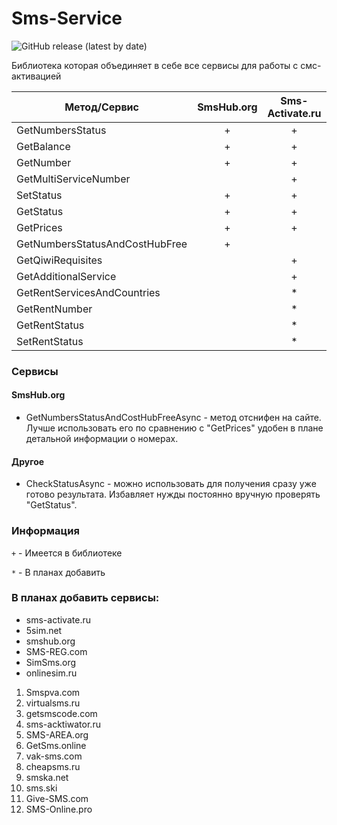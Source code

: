 # Sms-Service

![GitHub release (latest by date)](https://img.shields.io/badge/C%23%20-%20.Net%20Framework%204.5.2-blueviolet)

Библиотека которая объединяет в себе все сервисы для работы с смс-активацией

|Метод/Сервис| SmsHub.org|Sms-Activate.ru|5sim.net|Onlinesim.ru|Simsms.org|Sms-Reg.com|
|---|:---:|:---:|:---:|:---:|:---:|:---:|
|GetNumbersStatus|+|+|||||
|GetBalance|+|+|||||
|GetNumber|+|+|||||
|GetMultiServiceNumber||+|||||
|SetStatus|+|+|||||
|GetStatus|+|+|||||
|GetPrices|+|+|||||
|GetNumbersStatusAndCostHubFree|+||||||
|GetQiwiRequisites|| + |||||
|GetAdditionalService|| + |||||
|GetRentServicesAndCountries|| * |||||
|GetRentNumber|| * |||||
|GetRentStatus|| * |||||
|SetRentStatus|| * |||||

### Сервисы
#### SmsHub.org
- GetNumbersStatusAndCostHubFreeAsync - метод отснифен на сайте. Лучше использовать его по сравнению с "GetPrices" удобен в плане детальной информации о номерах.

#### Другое 
- CheckStatusAsync - можно использовать для получения сразу уже готово результата. Избавляет нужды постоянно вручную проверять "GetStatus".

### Информация
`+` - Имеется в библиотеке

`*` - В планах добавить

### В планах добавить сервисы:
* sms-activate.ru
* 5sim.net
* smshub.org
* SMS-REG.com
* SimSms.org
* onlinesim.ru
1. Smspva.com
2. virtualsms.ru
3. getsmscode.com
4. sms-acktiwator.ru
5. SMS-AREA.org
6. GetSms.online
7. vak-sms.com
8. cheapsms.ru
9. smska.net
10. sms.ski
11. Give-SMS.com
12. SMS-Online.pro
